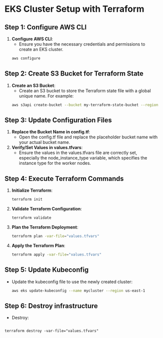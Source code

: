 # EKS Cluster Setup with Terraform

## Step 1: Configure AWS CLI

1. **Configure AWS CLI**:
   - Ensure you have the necessary credentials and permissions to create an EKS cluster.
   ```sh
   aws configure

## Step 2: Create S3 Bucket for Terraform State

1. **Create an S3 Bucket**:
    - Create an S3 bucket to store the Terraform state file with a global unique name. For example:
    ```sh
    aws s3api create-bucket --bucket my-terraform-state-bucket --region us-east-1

## Step 3: Update Configuration Files

1. **Replace the Bucket Name in config.tf**:
    - Open the config.tf file and replace the placeholder bucket name with your actual bucket name.
2.  **Verify/Set Values in values.tfvars**:
    - Ensure the values in the values.tfvars file are correctly set, especially the node_instance_type variable, which specifies the instance type for the worker nodes.

## Step 4: Execute Terraform Commands
1. **Initialize Terraform**:
    ```sh
    terraform init
2. **Validate Terraform Configuration**:
    ```sh
    terraform validate
3. **Plan the Terraform Deployment**:
    ```sh
    terraform plan -var-file="values.tfvars"
4. **Apply the Terraform Plan**:
    ```sh
    terraform apply -var-file="values.tfvars"

## Step 5: Update Kubeconfig
   - Update the kubeconfig file to use the newly created cluster:
     ```sh
     aws eks update-kubeconfig --name mycluster --region us-east-1
     ```

## Step 6: Destroy infrastructure
   - Destroy:
     ```sh
    terraform destroy -var-file="values.tfvars"